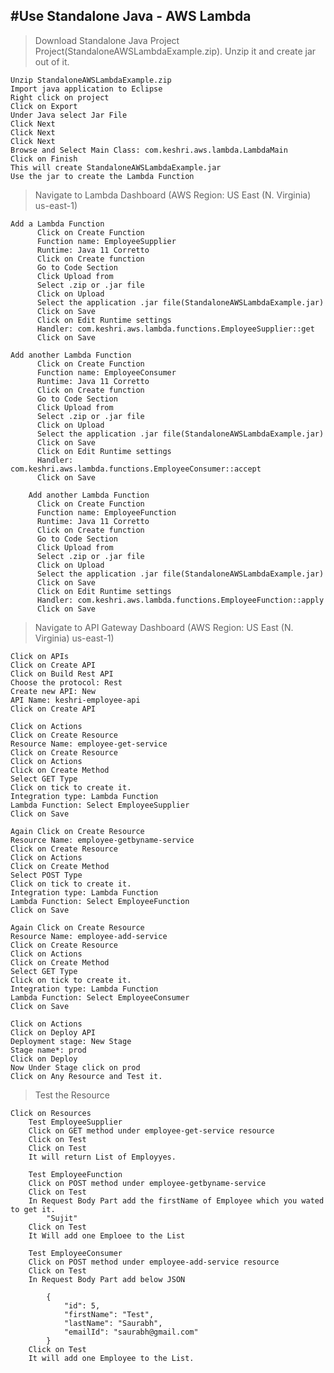 
#Use Standalone Java - AWS Lambda
-----------------------------------------------------------------------------------------------------------------------------------------------------------------------
 
> Download Standalone Java Project Project(StandaloneAWSLambdaExample.zip). Unzip it and create jar out of it.
	
	Unzip StandaloneAWSLambdaExample.zip
	Import java application to Eclipse
	Right click on project
	Click on Export 
	Under Java select Jar File
	Click Next
	Click Next
	Click Next
	Browse and Select Main Class: com.keshri.aws.lambda.LambdaMain
	Click on Finish
	This will create StandaloneAWSLambdaExample.jar
	Use the jar to create the Lambda Function
	
 
> Navigate to Lambda Dashboard (AWS Region: US East (N. Virginia) us-east-1)

	Add a Lambda Function
	      Click on Create Function
	      Function name: EmployeeSupplier
	      Runtime: Java 11 Corretto
	      Click on Create function
	      Go to Code Section
	      Click Upload from
	      Select .zip or .jar file
	      Click on Upload
	      Select the application .jar file(StandaloneAWSLambdaExample.jar)
	      Click on Save
	      Click on Edit Runtime settings
	      Handler: com.keshri.aws.lambda.functions.EmployeeSupplier::get
	      Click on Save
	      
	Add another Lambda Function
	      Click on Create Function
	      Function name: EmployeeConsumer
	      Runtime: Java 11 Corretto
	      Click on Create function
	      Go to Code Section
	      Click Upload from
	      Select .zip or .jar file
	      Click on Upload
	      Select the application .jar file(StandaloneAWSLambdaExample.jar)
	      Click on Save
	      Click on Edit Runtime settings
	      Handler: com.keshri.aws.lambda.functions.EmployeeConsumer::accept
	      Click on Save
	      
      	Add another Lambda Function
	      Click on Create Function
	      Function name: EmployeeFunction
	      Runtime: Java 11 Corretto
	      Click on Create function
	      Go to Code Section
	      Click Upload from
	      Select .zip or .jar file
	      Click on Upload
	      Select the application .jar file(StandaloneAWSLambdaExample.jar)
	      Click on Save
	      Click on Edit Runtime settings
	      Handler: com.keshri.aws.lambda.functions.EmployeeFunction::apply
	      Click on Save
	      
> Navigate to API Gateway Dashboard (AWS Region: US East (N. Virginia) us-east-1)
	
	Click on APIs
	Click on Create API
	Click on Build Rest API
	Choose the protocol: Rest
	Create new API: New
	API Name: keshri-employee-api
	Click on Create API
	
	Click on Actions
	Click on Create Resource
	Resource Name: employee-get-service
	Click on Create Resource
	Click on Actions
	Click on Create Method
	Select GET Type
	Click on tick to create it.
	Integration type: Lambda Function
	Lambda Function: Select EmployeeSupplier
	Click on Save
	
	Again Click on Create Resource
	Resource Name: employee-getbyname-service
	Click on Create Resource
	Click on Actions
	Click on Create Method
	Select POST Type
	Click on tick to create it.
	Integration type: Lambda Function
	Lambda Function: Select EmployeeFunction
	Click on Save
	
	Again Click on Create Resource
	Resource Name: employee-add-service
	Click on Create Resource
	Click on Actions
	Click on Create Method
	Select GET Type
	Click on tick to create it.
	Integration type: Lambda Function
	Lambda Function: Select EmployeeConsumer
	Click on Save	
	
	Click on Actions
	Click on Deploy API
	Deployment stage: New Stage
	Stage name*: prod
	Click on Deploy
	Now Under Stage click on prod
	Click on Any Resource and Test it.
	
> Test the Resource
	
	Click on Resources
		Test EmployeeSupplier
		Click on GET method under employee-get-service resource
		Click on Test
		Click on Test
		It will return List of Employyes.
		
		Test EmployeeFunction
		Click on POST method under employee-getbyname-service
		Click on Test
		In Request Body Part add the firstName of Employee which you wated to get it. 
			"Sujit"
		Click on Test
		It Will add one Emploee to the List
		
		Test EmployeeConsumer
		Click on POST method under employee-add-service resource
		Click on Test
		In Request Body Part add below JSON
		
			{
			    "id": 5,
			    "firstName": "Test",
			    "lastName": "Saurabh",
			    "emailId": "saurabh@gmail.com"
			}
		Click on Test
		It will add one Employee to the List.
		

